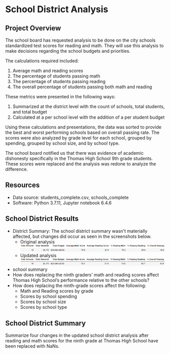 # School District Analysis

## Project Overview
The school board has requested analysis to be done on the city schools standardized test scores for reading and math. They will use this analysis to make decisions regarding the school budgets and priorities.

The calculations required included:
1. Average math and reading scores
2. The percentage of students passing math
3. The percentage of students passing reading
4. The overall percentage of students passing both math and reading

These metrics were presented in the following ways:
1. Summarized at the district level with the count of schools, total students, and total budget
2. Calculated at a per school level with the addition of a per student budget

Using these calculations and presentations, the data was sorted to provide the best and worst performing schools based on overall passing rate.  The scores were also analyzed by grade level for each school, grouped by spending, grouped by school size, and by school type.

The school board notified us that there was evidence of academic dishonesty specifically in the Thomas High School 9th grade students.  These scores were replaced and the analysis was redone to analyze the difference.

## Resources
- Data source: students_complete.csv, schools_complete
- Software: Python 3.7.11, Jupyter notebook 6.4.6

## School District Results
- District Summary: The school district summary wasn't materially affected, but changes did occur as seen in the screenshots below.
    - Original analysis ![Original](/Resources/district_summary_original.png)
    - Updated analysis ![Updated](/Resources/district_summary_new.png)
- school summary
- How does replacing the ninth graders’ math and reading scores affect Thomas High School’s performance relative to the other schools?
- How does replacing the ninth-grade scores affect the following:
    - Math and Reading scores by grade
    - Scores by school spending
    - Scores by school size
    - Scores by school type

## School District Summary
Summarize four changes in the updated school district analysis after reading and math scores for the ninth grade at Thomas High School have been replaced with NaNs.